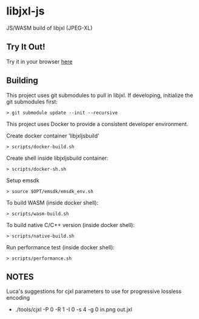 # libjxl-js

JS/WASM build of libjxl (JPEG-XL)

## Try It Out!

Try it in your browser [here](https://chafey.github.io/libjxl-js/test/browser/index.html)

## Building

This project uses git submodules to pull in libjxl. If developing, initialize the git submodules first:

```
> git submodule update --init --recursive
```

This project uses Docker to provide a consistent developer environment.

Create docker container 'libjxljsbuild'

```
> scripts/docker-build.sh
```

Create shell inside libjxljsbuild container:

```
> scripts/docker-sh.sh
```

Setup emsdk

```
> source $OPT/emsdk/emsdk_env.sh
```

To build WASM (inside docker shell):

```
> scripts/wasm-build.sh
```

To build native C/C++ version (inside docker shell):

```
> scripts/native-build.sh
```

Run performance test (inside docker shell):

```
> scripts/performance.sh
```

## NOTES

Luca's suggestions for cjxl parameters to use for progressive lossless encoding

- ./tools/cjxl -P 0 -R 1 -I 0 -s 4 -g 0 in.png out.jxl
